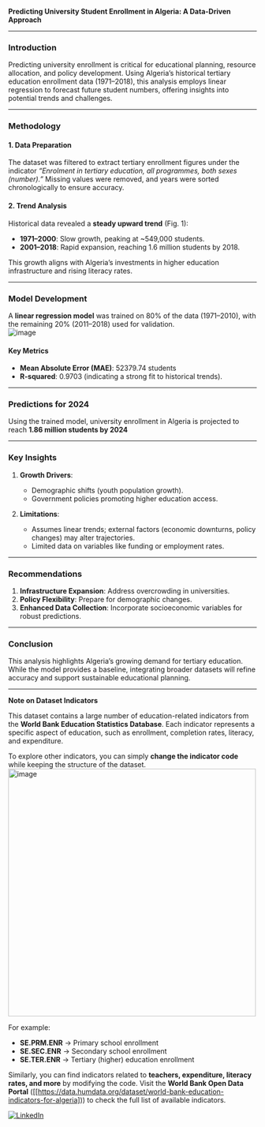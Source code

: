 **Predicting University Student Enrollment in Algeria: A Data-Driven Approach**  

---

### **Introduction**  
Predicting university enrollment is critical for educational planning, resource allocation, and policy development. Using Algeria’s historical tertiary education enrollment data (1971–2018), this analysis employs linear regression to forecast future student numbers, offering insights into potential trends and challenges.  

---

### **Methodology**  

#### **1. Data Preparation**  
The dataset was filtered to extract tertiary enrollment figures under the indicator *“Enrolment in tertiary education, all programmes, both sexes (number).”* Missing values were removed, and years were sorted chronologically to ensure accuracy.  

#### **2. Trend Analysis**  
Historical data revealed a **steady upward trend** (Fig. 1):  
- **1971–2000**: Slow growth, peaking at ~549,000 students.  
- **2001–2018**: Rapid expansion, reaching 1.6 million students by 2018.  

This growth aligns with Algeria’s investments in higher education infrastructure and rising literacy rates.  

---

### **Model Development**  
A **linear regression model** was trained on 80% of the data (1971–2010), with the remaining 20% (2011–2018) used for validation.  
![image](https://github.com/user-attachments/assets/aded7661-8e20-49ac-8ac2-d326db4b36e1)

#### **Key Metrics**  
- **Mean Absolute Error (MAE)**: 52379.74 students  
- **R-squared**: 0.9703 (indicating a strong fit to historical trends).  

---

### **Predictions for 2024**  
Using the trained model, university enrollment in Algeria is projected to reach **1.86 million students by 2024**   

---

### **Key Insights**  
1. **Growth Drivers**:  
   - Demographic shifts (youth population growth).  
   - Government policies promoting higher education access.  

2. **Limitations**:  
   - Assumes linear trends; external factors (economic downturns, policy changes) may alter trajectories.  
   - Limited data on variables like funding or employment rates.  

---

### **Recommendations**  
1. **Infrastructure Expansion**: Address overcrowding in universities.  
2. **Policy Flexibility**: Prepare for demographic changes.  
3. **Enhanced Data Collection**: Incorporate socioeconomic variables for robust predictions.  

---

### **Conclusion**  
This analysis highlights Algeria’s growing demand for tertiary education. While the model provides a baseline, integrating broader datasets will refine accuracy and support sustainable educational planning.  

---
**Note on Dataset Indicators**  

This dataset contains a large number of education-related indicators from the **World Bank Education Statistics Database**. Each indicator represents a specific aspect of education, such as enrollment, completion rates, literacy, and expenditure.  

To explore other indicators, you can simply **change the indicator code** while keeping the structure of the dataset. 
<img width="502" alt="image" src="https://github.com/user-attachments/assets/225a0100-4e9b-4856-b136-dd813c37575d" />
 

For example:  
- **SE.PRM.ENR** → Primary school enrollment  
- **SE.SEC.ENR** → Secondary school enrollment  
- **SE.TER.ENR** → Tertiary (higher) education enrollment  

Similarly, you can find indicators related to **teachers, expenditure, literacy rates, and more** by modifying the code. Visit the **World Bank Open Data Portal** ([[https://data.humdata.org/dataset/world-bank-education-indicators-for-algeria])) to check the full list of available indicators.

[![LinkedIn](https://img.shields.io/badge/LinkedIn-Profile-blue?style=flat&logo=linkedin)]([https://www.linkedin.com/in/abdessamed-ouahabi/])

